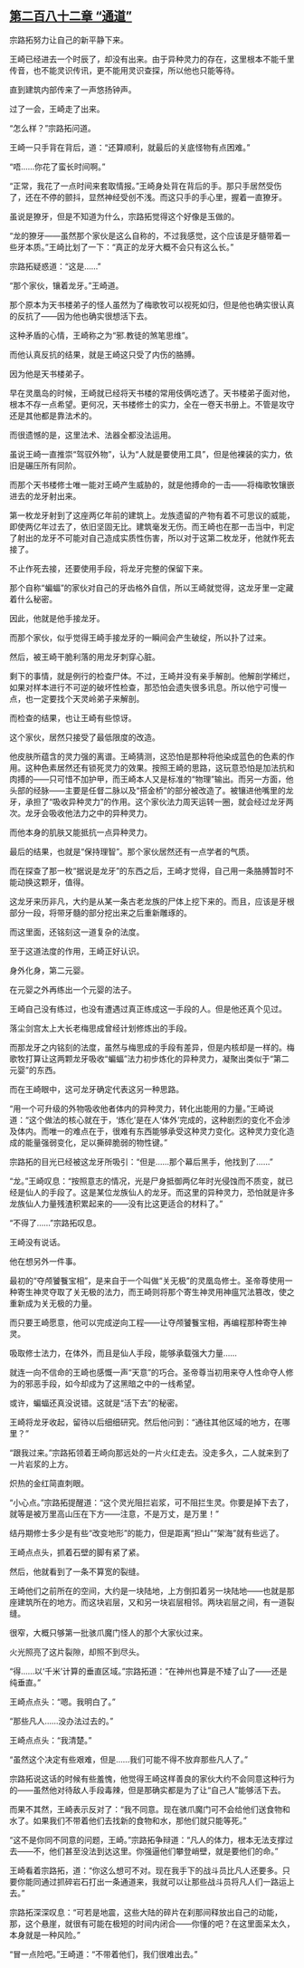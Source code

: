 ## [第二百八十二章 “通道”](https://www.xxbiquge.com/11_11207/9180086.html)


  宗路拓努力让自己的新平静下来。

  王崎已经进去一个时辰了，却没有出来。由于异种灵力的存在，这里根本不能千里传音，也不能灵识传讯，更不能用灵识查探，所以他也只能等待。

  直到建筑内部传来了一声悠扬钟声。

  过了一会，王崎走了出来。

  “怎么样？”宗路拓问道。

  王崎一只手背在背后，道：“还算顺利，就最后的关底怪物有点困难。”

  “唔……你花了蛮长时间啊。”

  “正常，我花了一点时间来套取情报。”王崎身处背在背后的手。那只手居然受伤了，还在不停的颤抖，显然神经受创不浅。而这只手的手心里，握着一直獠牙。

  虽说是獠牙，但是不知道为什么，宗路拓觉得这个好像是玉做的。

  “龙的獠牙——虽然那个家伙是这么自称的，不过我感觉，这个应该是牙髓带着一些牙本质。”王崎比划了一下：“真正的龙牙大概不会只有这么长。”

  宗路拓疑惑道：“这是……”

  “那个家伙，镶着龙牙。”王崎道。

  那个原本为天书楼弟子的怪人虽然为了梅歌牧可以视死如归，但是他也确实很认真的反抗了——因为他也确实很想活下去。

  这种矛盾的心情，王崎称之为“邪.教徒的煞笔思维”。

  而他认真反抗的结果，就是王崎这只受了内伤的胳膊。

  因为他是天书楼弟子。

  早在灵凰岛的时候，王崎就已经将天书楼的常用伎俩吃透了。天书楼弟子面对他，根本不存一点希望。更何况，天书楼修士的实力，全在一卷天书册上。不管是攻守还是其他都是靠法术的。

  而很遗憾的是，这里法术、法器全都没法运用。

  虽说王崎一直推崇“驾驭外物”，认为“人就是要使用工具”，但是他裸装的实力，依旧是碾压所有同阶。

  而那个天书楼修士唯一能对王崎产生威胁的，就是他搏命的一击——将梅歌牧镶嵌进去的龙牙射出来。

  第一枚龙牙射到了这座两亿年前的建筑上。龙族遗留的产物有着不可思议的威能，即使两亿年过去了，依旧坚固无比。建筑毫发无伤。而王崎也在那一击当中，判定了射出的龙牙不可能对自己造成实质性伤害，所以对于这第二枚龙牙，他就作死去接了。

  不止作死去接，还要使用手段，将龙牙完整的保留下来。

  那个自称“蝙蝠”的家伙对自己的牙齿格外自信，所以王崎就觉得，这龙牙里一定藏着什么秘密。

  因此，他就是他手接龙牙。

  而那个家伙，似乎觉得王崎手接龙牙的一瞬间会产生破绽，所以扑了过来。

  然后，被王崎干脆利落的用龙牙刺穿心脏。

  剩下的事情，就是例行的检查尸体。不过，王崎并没有亲手解剖。他解剖学稀烂，如果对样本进行不可逆的破坏性检查，那恐怕会遗失很多讯息。所以他宁可慢一点，也一定要找个天灵岭弟子来解剖。

  而检查的结果，也让王崎有些惊讶。

  这个家伙，居然只接受了最低限度的改造。

  他皮肤所蕴含的灵力强的离谱。王崎猜测，这恐怕是那种将他染成蓝色的色素的作用。这种色素居然还有锁死灵力的效果。按照王崎的思路，这玩意恐怕是加法抗和肉搏的——只可惜不加护甲，而王崎本人又是标准的“物理”输出。而另一方面，他头部的经脉——主要是任督二脉以及“搭金桥”的部分被改造了。被镶进他嘴里的龙牙，承担了“吸收异种灵力”的作用。这个家伙法力周天运转一圈，就会经过龙牙两次。龙牙会吸收他法力之中的异种灵力。

  而他本身的肌肤又能抵抗一点异种灵力。

  最后的结果，也就是“保持理智”。那个家伙居然还有一点学者的气质。

  而在探查了那一枚“据说是龙牙”的东西之后，王崎才觉得，自己用一条胳膊暂时不能动换这颗牙，值得。

  这龙牙来历非凡，大约是从某一条古老龙族的尸体上挖下来的。而且，应该是牙根部分一段，将带牙髓的部分挖出来之后重新雕琢的。

  而这里面，还铭刻这一道复杂的法度。

  至于这道法度的作用，王崎正好认识。

  身外化身，第二元婴。

  在元婴之外再练出一个元婴的法子。

  王崎自己没有练过，也没有遭遇过真正练成这一手段的人。但是他还真个见过。

  落尘剑宫太上大长老梅思成曾经计划修炼出的手段。

  而那龙牙之内铭刻的法度，虽然与梅思成的手段有差异，但是内核却是一样的。梅歌牧打算让这两颗龙牙吸收“蝙蝠”法力初步炼化的异种灵力，凝聚出类似于“第二元婴”的东西。

  而在王崎眼中，这可龙牙确定代表这另一种思路。

  “用一个可升级的外物吸收他者体内的异种灵力，转化出能用的力量。”王崎说道：“这个做法的核心就在于，‘炼化’是在人‘体外’完成的，这种剧烈的变化不会涉及体内。而唯一的难点在于，很难有东西能够承受这种灵力变化。这种灵力变化造成的能量强弱变化，足以撕碎脆弱的物性键。”

  宗路拓的目光已经被这龙牙所吸引：“但是……那个幕后黑手，他找到了……”

  “龙。”王崎叹息：“按照意志的情况，光是尸身抵御两亿年时光侵蚀而不质变，就已经是仙人的手段了。这是某位龙族仙人的龙牙。而这里的异种灵力，恐怕就是许多龙族仙人力量残渣积累起来的——没有比这更适合的材料了。”

  “不得了……”宗路拓叹息。

  王崎没有说话。

  他在想另外一件事。

  最初的“夺颅饕餮宝相”，是来自于一个叫做“关无极”的灵凰岛修士。圣帝尊使用一种寄生神灵夺取了关无极的法力，而王崎则将那个寄生神灵用神瘟咒法篡改，使之重新成为关无极的力量。

  而只要王崎愿意，他可以完成逆向工程——让夺颅饕餮宝相，再编程那种寄生神灵。

  吸取修士法力，在体外，而且是仙人手段，能够承载强大力量……

  就连一向不信命的王崎也感慨一声“天意”的巧合。圣帝尊当初用来夺人性命夺人修为的邪恶手段，如今却成为了这黑暗之中的一线希望。

  或许，蝙蝠还真没说错。这就是“活下去”的秘密。

  王崎将龙牙收起，留待以后细细研究。然后他问到：“通往其他区域的地方，在哪里？”

  “跟我过来。”宗路拓领着王崎向那远处的一片火红走去。没走多久，二人就来到了一片岩浆的上方。

  炽热的金红简直刺眼。

  “小心点。”宗路拓提醒道：“这个灵光阻拦岩浆，可不阻拦生灵。你要是掉下去了，就等是被万里高山压在下方——注意，不是万丈，是万里！”

  结丹期修士多少是有些“改变地形”的能力，但是距离“担山”“架海”就有些远了。

  王崎点点头，抓着石壁的脚有紧了紧。

  然后，他就看到了一条不算宽的裂缝。

  王崎他们之前所在的空间，大约是一块陆地，上方倒扣着另一块陆地——也就是那座建筑所在的地方。而这块岩层，又和另一块岩层相邻。两块岩层之间，有一道裂缝。

  很窄，大概只够第一批骇爪魔门怪人的那个大家伙过来。

  火光照亮了这片裂隙，却照不到尽头。

  “得……以‘千米’计算的垂直区域。”宗路拓道：“在神州也算是不矮了山了——还是纯垂直。”

  王崎点点头：“嗯。我明白了。”

  “那些凡人……没办法过去的。”

  王崎点点头：“我清楚。”

  “虽然这个决定有些艰难，但是……我们可能不得不放弃那些凡人了。”

  宗路拓说这话的时候有些羞愧，他觉得王崎这样善良的家伙大约不会同意这种行为的——虽然他对待敌人手段毒辣，但是那确实都是为了让“自己人”能够活下去。

  而果不其然，王崎表示反对了：“我不同意。现在骇爪魔门可不会给他们送食物和水了。如果我们不带着他们去找新的食物和水，那他们就只能等死。”

  “这不是你同不同意的问题，王崎。”宗路拓争辩道：“凡人的体力，根本无法支撑过去——不，他们甚至没法到达这里。你强逼他们攀登峭壁，就是要他们的命。”

  王崎看着宗路拓，道：“你这么想可不对。现在我手下的战斗员比凡人还要多。只要你能同通过抓碎岩石打出一条通道来，我就可以让那些战斗员将凡人们一路运上去。”

  宗路拓深深叹息：“可若是地震，这些大陆的碎片在刹那间释放出自己的动能，那，这个悬崖，就很有可能在极短的时间内闭合——你懂的吧？在这里面呆太久，本身就是一种风险。”

  “冒一点险吧。”王崎道：“不带着他们，我们很难出去。”
